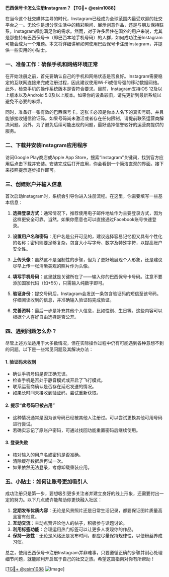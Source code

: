 **巴西保号卡怎么注册Instagram？【TG💪+ @esim1088】**

在当今这个社交媒体主导的时代，Instagram已经成为全球范围内最受欢迎的社交平台之一。无论你是想分享生活中的精彩瞬间、展示创意作品，还是与朋友保持联系，Instagram都能满足你的需求。然而，对于许多居住在国外的用户来说，尤其是那些持有巴西保号卡（即巴西本地手机号码）的人群，如何成功注册Instagram可能会成为一个难题。本文将详细讲解如何使用巴西保号卡注册Instagram，并提供一些实用的小贴士。

### **一、准备工作：确保手机和网络环境正常**

在开始注册之前，首先要确认自己的手机和网络状态是否良好。Instagram需要稳定的互联网连接来完成注册过程，因此建议使用Wi-Fi或信号强的移动数据网络。此外，检查手机的操作系统版本是否符合要求。目前，Instagram支持iOS 12及以上版本以及Android 5.0及以上版本。如果你的设备较旧，请先更新到最新系统以避免不必要的麻烦。

同时，准备好一张有效的巴西保号卡。这张卡必须是你本人名下的真实号码，并且能够接收短信验证码。如果号码尚未激活或者存在任何限制，请提前联系运营商解决问题。另外，为了避免后续可能出现的问题，最好选择信誉较好的运营商提供的服务。

### **二、下载并安装Instagram应用程序**

访问Google Play商店或Apple App Store，搜索“Instagram”关键词，找到官方应用后点击下载并安装。安装完成后打开应用，你会看到一个简洁直观的界面。接下来按照提示逐步操作即可。

### **三、创建账户并输入信息**

首次启动Instagram时，系统会引导你进入注册流程。在这里，你需要填写一些基本信息：

1. **选择登录方式**：通常情况下，推荐使用电子邮件地址作为主要登录方式，因为这样更安全可靠。当然，如果你愿意也可以直接通过Facebook账号快速登录。
   
2. **设置用户名和密码**：用户名是公开可见的，建议选择容易记忆但又具有个性化的名称；密码则要足够复杂，包含大小写字母、数字及特殊字符，以提高账户安全性。

3. **上传头像**：虽然这不是强制性的步骤，但为了更好地展现个人形象，还是建议尽早上传一张清晰美观的照片作为头像。

4. **填写手机号码**：这里就是关键所在了——输入你的巴西保号卡号码。注意不要添加国家代码（如+55），只需输入纯数字即可。

5. **验证身份**：提交号码后，Instagram会发送一条包含验证码的短信至该号码。仔细阅读收到的信息，并准确输入验证码完成验证。

6. **完善资料**：最后一步是补充其他个人信息，比如性别、生日等。这些内容可以根据个人喜好自由选择是否公开。

### **四、遇到问题怎么办？**

尽管上述方法适用于大多数情况，但在实际操作过程中仍有可能遇到各种意想不到的问题。以下是一些常见问题及其解决办法：

#### 1. 验证码未收到
   - 确认手机号码是否正确无误。
   - 检查手机是否处于静音模式或开启了飞行模式。
   - 联系运营商确认是否存在延迟发送的情况。
   - 如果长时间未接收到验证码，尝试重新获取。

#### 2. 提示“此号码已被占用”
   - 这种情况通常是因为该号码已经被其他人注册过。可以尝试更换其他可用号码进行尝试。
   - 若确实忘记了原账户密码，可通过找回功能重置密码后继续使用。

#### 3. 登录失败
   - 核对输入的用户名或密码是否准确。
   - 清除缓存数据后再试一次。
   - 如果依然无法登录，考虑卸载重装应用。

### **五、小贴士：如何让账号更加吸引人**

成功注册只是第一步，要想吸引更多关注者并建立良好的线上形象，还需要付出一定的努力。以下几点或许能帮助你更快融入社区：

1. **定期发布优质内容**：无论是风景照片还是日常生活记录，都要保证图片质量高且富有创意。
2. **互动交流**：主动点赞评论他人的帖子，积极参与话题讨论。
3. **利用标签功能**：合理运用热门标签可以让更多人发现你的作品。
4. **保持一致性**：无论是风格还是发布时间，都应尽量保持规律性，以便粉丝养成习惯。

总之，使用巴西保号卡注册Instagram并非难事，只要遵循正确的步骤并耐心处理细节问题，就能顺利开启属于自己的社交之旅。希望这篇指南对你有所帮助！

[[TG💪+ @esim1088](https://t.me/s/esim1088) ![Image](https://i.postimg.cc/4NQfJmqS/Snipaste-2025-05-13-00-14-12.png)]